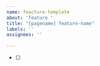 ```yaml
---
name: feacture-templete
about: 'feature '
title: "[pagename] feature-name"
labels: ''
assignees: ''

---
```


- [ ]
